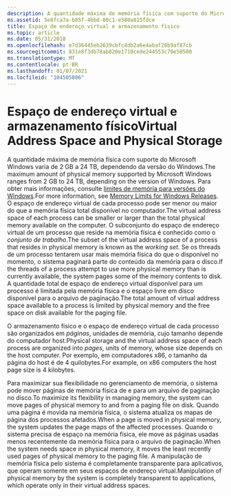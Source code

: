 ```yaml
---
description: A quantidade máxima de memória física com suporte do Microsoft Windows varia de 2 GB a 2 TB, dependendo da versão do Windows.
ms.assetid: 5e8fca7a-b85f-4bbd-80c1-e580a815fdce
title: Espaço de endereço virtual e armazenamento físico
ms.topic: article
ms.date: 05/31/2018
ms.openlocfilehash: e7d36445eb2639cbfc4db2a6e4abaf28b9af87cb
ms.sourcegitcommit: 831e8f3db78ab820e1710cede244553c70e50500
ms.translationtype: MT
ms.contentlocale: pt-BR
ms.lasthandoff: 01/07/2021
ms.locfileid: "104505806"
---
```

# <a name="virtual-address-space-and-physical-storage"></a><span data-ttu-id="9fee4-103">Espaço de endereço virtual e armazenamento físico</span><span class="sxs-lookup"><span data-stu-id="9fee4-103">Virtual Address Space and Physical Storage</span></span>

<span data-ttu-id="9fee4-104">A quantidade máxima de memória física com suporte do Microsoft Windows varia de 2 GB a 24 TB, dependendo da versão do Windows.</span><span class="sxs-lookup"><span data-stu-id="9fee4-104">The maximum amount of physical memory supported by Microsoft Windows ranges from 2 GB to 24 TB, depending on the version of Windows.</span></span> <span data-ttu-id="9fee4-105">Para obter mais informações, consulte [limites de memória para versões do Windows](memory-limits-for-windows-releases.md).</span><span class="sxs-lookup"><span data-stu-id="9fee4-105">For more information, see [Memory Limits for Windows Releases](memory-limits-for-windows-releases.md).</span></span> <span data-ttu-id="9fee4-106">O espaço de endereço virtual de cada processo pode ser menor ou maior do que a memória física total disponível no computador.</span><span class="sxs-lookup"><span data-stu-id="9fee4-106">The virtual address space of each process can be smaller or larger than the total physical memory available on the computer.</span></span> <span data-ttu-id="9fee4-107">O subconjunto do espaço de endereço virtual de um processo que reside na memória física é conhecido como o *conjunto de trabalho*.</span><span class="sxs-lookup"><span data-stu-id="9fee4-107">The subset of the virtual address space of a process that resides in physical memory is known as the *working set*.</span></span> <span data-ttu-id="9fee4-108">Se os threads de um processo tentarem usar mais memória física do que o disponível no momento, o sistema paginará parte do conteúdo da memória para o disco.</span><span class="sxs-lookup"><span data-stu-id="9fee4-108">If the threads of a process attempt to use more physical memory than is currently available, the system pages some of the memory contents to disk.</span></span> <span data-ttu-id="9fee4-109">A quantidade total de espaço de endereço virtual disponível para um processo é limitada pela memória física e o espaço livre em disco disponível para o arquivo de paginação.</span><span class="sxs-lookup"><span data-stu-id="9fee4-109">The total amount of virtual address space available to a process is limited by physical memory and the free space on disk available for the paging file.</span></span>

<span data-ttu-id="9fee4-110">O armazenamento físico e o espaço de endereço virtual de cada processo são organizados em *páginas*, unidades de memória, cujo tamanho depende do computador host.</span><span class="sxs-lookup"><span data-stu-id="9fee4-110">Physical storage and the virtual address space of each process are organized into *pages*, units of memory, whose size depends on the host computer.</span></span> <span data-ttu-id="9fee4-111">Por exemplo, em computadores x86, o tamanho da página do host é de 4 quilobytes.</span><span class="sxs-lookup"><span data-stu-id="9fee4-111">For example, on x86 computers the host page size is 4 kilobytes.</span></span>

<span data-ttu-id="9fee4-112">Para maximizar sua flexibilidade no gerenciamento de memória, o sistema pode mover páginas de memória física de e para um arquivo de paginação no disco.</span><span class="sxs-lookup"><span data-stu-id="9fee4-112">To maximize its flexibility in managing memory, the system can move pages of physical memory to and from a paging file on disk.</span></span> <span data-ttu-id="9fee4-113">Quando uma página é movida na memória física, o sistema atualiza os mapas de página dos processos afetados.</span><span class="sxs-lookup"><span data-stu-id="9fee4-113">When a page is moved in physical memory, the system updates the page maps of the affected processes.</span></span> <span data-ttu-id="9fee4-114">Quando o sistema precisa de espaço na memória física, ele move as páginas usadas menos recentemente da memória física para o arquivo de paginação.</span><span class="sxs-lookup"><span data-stu-id="9fee4-114">When the system needs space in physical memory, it moves the least recently used pages of physical memory to the paging file.</span></span> <span data-ttu-id="9fee4-115">A manipulação de memória física pelo sistema é completamente transparente para aplicativos, que operam somente em seus espaços de endereço virtual.</span><span class="sxs-lookup"><span data-stu-id="9fee4-115">Manipulation of physical memory by the system is completely transparent to applications, which operate only in their virtual address spaces.</span></span>

 

 



